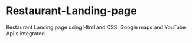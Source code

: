 # Restaurant-Landing-page
Restaurant Landing page using Html and CSS. Google maps and YouTube Api's integrated .
